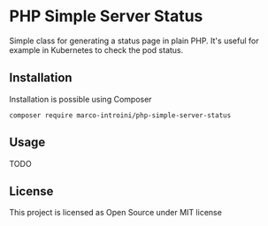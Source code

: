# PHP Simple Server Status

Simple class for generating a status page in plain PHP. It's useful for example in Kubernetes to check the pod status.

## Installation

Installation is possible using Composer

```
composer require marco-introini/php-simple-server-status
```

## Usage

TODO

## License

This project is licensed as Open Source under MIT license